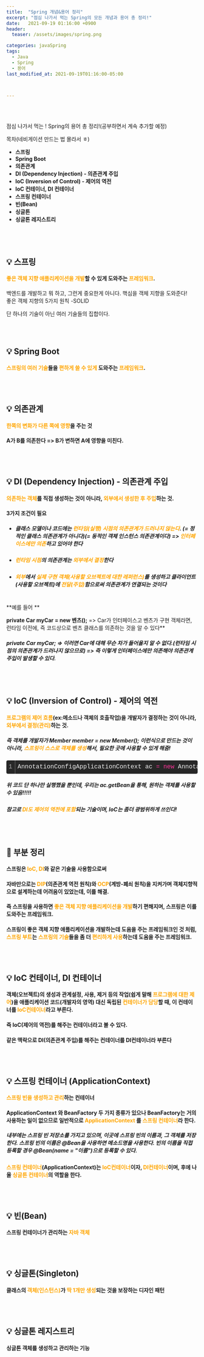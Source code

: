 ```yaml
---
title:  "Spring 개념&용어 정리"
excerpt: "점심 나가서 먹는 Spring의 모든 개념과 용어 총 정리!"
date:   2021-09-19 01:16:00 +0900
header:
  teaser: /assets/images/spring.png

categories: javaSpring
tags:
  - Java
  - Spring
  - 용어
last_modified_at: 2021-09-19T01:16:00-05:00



---
```


<br/>

<br/>

점심 나가서 먹는 ! Spring의 용어 총 정리!(공부하면서 계속 추가할 예정)

목차(네비게이션 만드는 법 몰라서 ㅎ)

- **스프링**
- **Spring Boot**
- **의존관계**
- **DI (Dependency Injection) - 의존관계 주입**
- **IoC (Inversion of Control) - 제어의 역전**
- **IoC 컨테이너, DI 컨테이너**
- **스프링 컨테이너**
- **빈(Bean)**
- **싱글톤**
- **싱글톤 레지스트리**

<br/>

## <br/>💡 스프링

#### <span style="color:Orange">좋은 객체 지향 애플리케이션을 개발</span>할 수 있게 도와주는 <span style="color:Orange">프레임워크</span>.

백엔드를 개발하고 뭐 하고, 그런게 중요한게 아니다. 핵심을 객체 지향을 도와준다!<br/>좋은 객체 지향의 5가지 원칙 -SOLID

단 하나의 기술이 아닌 여러 기술들의 집합이다.

<br/>

<br/>

## 💡 Spring Boot

#### <span style="color:Orange">스프링의 여러 기술</span>들을 <span style="color:Orange">편하게 쓸 수 있게</span> 도와주는 <span style="color:Orange">프레임워크</span>.

<br/>

<br/>

## 💡 의존관계

#### <span style="color:Orange">한쪽의 변화가 다른 쪽에 영향</span>을 주는 것

#### A가 B를 의존한다 => B가 변하면 A에 영향을 미친다.

<br/>

<br/>

## 💡 DI (Dependency Injection) - 의존관계 주입

#### <span style="color:Orange">의존하는 객체</span>를 직접 생성하는 것이 아니라, <span style="color:Orange">외부에서 생성한 후 주입</span>하는 것.

#### 3가지 조건이 필요

- ##### 클래스 모델이나 코드에는 <span style="color:Orange">런타임(실행) 시점의 의존관계가 드러나지 않는다</span>. (= 정적인 클래스 의존관계가 아니다)(= 동적인 객체 인스턴스 의존관계이다) => <span style="color:Orange">인터페이스에만 의존</span>하고 있어야 한다

- ##### <span style="color:Orange">런타임 시점</span>의 의존관계는 <span style="color:Orange">외부에서 결정</span>한다

- ##### <span style="color:Orange">외부</span>에서 <span style="color:Orange">실제 구현 객체(사용할 오브젝트에 대한 레퍼런스)</span>를 생성하고 클라이언트(사용할 오브젝트)에 <span style="color:Orange">전달(주입)</span>함으로써 의존관계가 연결되는 것이다

<br/>**예를 들어 **

**private Car myCar = new 벤츠();**   => Car가 인터페이스고 벤츠가 구현 객체라면, 런타임 이전에, 즉 코드상으로 벤츠 클래스를 의존하는 것을 알 수 있다**

##### **private Car myCar; => 이러면 Car에 대해 무슨 차가 들어올지 알 수 없다.(런타임 시점의 의존관계가 드러나지 않으므로) => 즉 이렇게 인터페이스에만 의존해야 의존관계 주입이 발생할 수 있다.**

<br/>

<br/>

## 💡 IoC (Inversion of Control) - 제어의 역전

#### <span style="color:Orange">프로그램의 제어 흐름</span>(ex:메소드나 객체의 호출작업)을 개발자가 결정하는 것이 아니라, <span style="color:Orange">외부에서 결정(관리)</span>하는 것.

##### 즉 객체를 개발자가 Member member = new Member(); 이런식으로 만드는 것이 아니라, <span style="color:Orange">스프링이 스스로 객체를 생성</span>해서, 필요한 곳에 사용할 수 있게 해줌!

<div class="colorscripter-code" style="color:#f0f0f0;font-family:Consolas, 'Liberation Mono', Menlo, Courier, monospace !important; position:relative !important;overflow:auto"><table class="colorscripter-code-table" style="margin:0;padding:0;border:none;background-color:#272727;border-radius:4px;" cellspacing="0" cellpadding="0"><tr><td style="padding:6px;border-right:2px solid #4f4f4f"><div style="margin:0;padding:0;word-break:normal;text-align:right;color:#aaa;font-family:Consolas, 'Liberation Mono', Menlo, Courier, monospace !important;line-height:130%"><div style="line-height:130%">1</div></div></td><td style="padding:6px 0;text-align:left"><div style="margin:0;padding:0;color:#f0f0f0;font-family:Consolas, 'Liberation Mono', Menlo, Courier, monospace !important;line-height:130%"><div style="padding:0 6px; white-space:pre; line-height:130%">AnnotationConfigApplicationContext&nbsp;ac&nbsp;<span style="color:#0086b3"></span><span style="color:#ff3399">=</span>&nbsp;<span style="color:#ff3399">new</span>&nbsp;AnnotationConfigApplicationContext(TestConfig.<span style="color:#ff3399">class</span>);</div></div></td><td style="vertical-align:bottom;padding:0 2px 4px 0"><a href="http://colorscripter.com/info#e" target="_blank" style="text-decoration:none;color:white"><span style="font-size:9px;word-break:normal;background-color:#4f4f4f;color:white;border-radius:10px;padding:1px">cs</span></a></td></tr></table></div>

##### 위 코드 단 하나만 실행했을 뿐인데, 우리는 ac.getBean을 통해, 원하는 객체를 사용할 수 있음!!!!!

##### 참고로 <span style="color:Orange">DI도 제어의 역전에 포함</span>되는 기술이며, IoC는 좀더 광범위하게 쓰인다!

<br/>

<br/>

## 🧾 부분 정리

#### 스프링은 <span style="color:Orange">IoC, DI</span>와 같은 기술을 사용함으로써

#### 자바만으로는 <span style="color:Orange">DIP</span>(의존관계 역전 원칙)와 <span style="color:Orange">OCP</span>(계방-폐쇠 원칙)을 지켜가며 객체지향적으로 설계하는데 어려움이 있었는데, 이를 해결.

#### 즉 스프링을 사용하면 <span style="color:Orange">좋은 객체 지향 애플리케이션을 개발</span>하기 편해지며, 스프링은 이를 도와주는 프레임워크.

#### 스프링이 좋은 객체 지향 애플리케이션을 개발하는데 도움을 주는 프레임워크인 것 처럼, <span style="color:Orange">스프링 부트</span>는 <span style="color:Orange">스프링의 기술</span>들을 좀 더 <span style="color:Orange">편리하게 사용</span>하는데 도움을 주는 프레임워크.

<br/>

<br/>

## 💡 IoC 컨테이너, DI 컨테이너

#### 객체(오브젝트)의 생성과 관계설정, 사용, 제거 등의 작업(쉽게 말해 <span style="color:Orange">프로그램에 대한 제어</span>)을 애플리케이션 코드(개발자의 영역) 대신 독립된 <span style="color:Orange">컨테이너가 담당</span>할 때, 이 컨테이너를 <span style="color:Orange">IoC컨테이너</span>라고 부른다.

#### 즉 IoC(제어의 역전)를 해주는 컨테이너라고 볼 수 있다.

#### 같은 맥락으로 DI(의존관계 주입)를 해주는 컨테이너를 DI컨테이너라 부른다

<br/>

<br/>

## 💡 스프링 컨테이너 (ApplicationContext)

#### <span style="color:Orange">스프링 빈을 생성하고 관리</span>하는 컨테이너

#### ApplicationContext 와 BeanFactory 두 가지 종류가 있으나 BeanFactory는 거의 사용하는 일이 없으므로 일반적으로 <span style="color:Orange">ApplicationContext </span>를 <span style="color:Orange">스프링 컨테이너</span>라 한다.

##### 내부에는 스프링 빈 저장소를 가지고 있으며, 이곳에 스프링 빈의 이름과, 그 객체를 저장한다. 스프링 빈의 이름은 @Bean을 사용하면 메소드명을 사용한다. 빈의 이름을 직접 등록할 경우 @Bean(name = "이름")으로 등록할 수 있다.

#### <span style="color:Orange">스프링 컨테이너</span>(ApplicationContext)는 <span style="color:Orange">IoC컨테이너</span>이자, <span style="color:Orange">DI컨테이너</span>이며, 후에 나올 <span style="color:Orange">싱글톤 컨테이너</span>의 역할을 한다.

<br/>

<br/>

## 💡 빈(Bean)

#### 스프링 컨테이너가 관리하는 <span style="color:Orange">자바 객체</span>

<br/>

<br/>

## 💡 싱글톤(Singleton)

#### 클래스의 <span style="color:Orange">객체(인스턴스)</span>가 <span style="color:Orange">딱 1개만 생성</span>되는 것을 보장하는 디자인 패턴

<br/>

<br/>

## 💡 싱글톤 레지스트리

#### 싱글톤 객체를 생성하고 관리하는 기능

<br/>

<br/>

